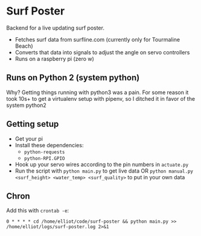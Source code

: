 # Surf Poster
Backend for a live updating surf poster.
- Fetches surf data from surfline.com (currently only for Tourmaline Beach)
- Converts that data into signals to adjust the angle on servo controllers
- Runs on a raspberry pi (zero w)

## Runs on Python 2 (system python)
Why? Getting things running with python3 was a pain.
For some reason it took 10s+ to get a virtualenv setup with pipenv, so I ditched it in favor of the system python2

## Getting setup
- Get your pi
- Install these dependencies:
  - `python-requests`
  - `python-RPI.GPIO`
- Hook up your servo wires according to the pin numbers in `actuate.py`
- Run the script with `python main.py` to get live data OR
`python manual.py <surf_height> <water_temp> <surf_quality>` to put in your own data

## Chron
Add this with `crontab -e`:
```
0 * * * * cd /home/elliot/code/surf-poster && python main.py >> /home/elliot/logs/surf-poster.log 2>&1
```
